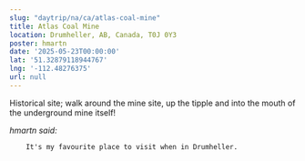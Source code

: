 ```yaml
---
slug: "daytrip/na/ca/atlas-coal-mine"
title: Atlas Coal Mine
location: Drumheller, AB, Canada, T0J 0Y3
poster: hmartn
date: '2025-05-23T00:00:00'
lat: '51.32879118944767'
lng: '-112.48276375'
url: null
---
```


Historical site; walk around the mine site, up the tipple and into the mouth of the underground mine itself!

<em>hmartn said:</em>

        It's my favourite place to visit when in Drumheller.
